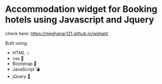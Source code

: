 # Accommodation widget for Booking hotels using Javascript and Jquery
check here: https://meghanar121.github.io/widget/

Built using:

* HTML :collision:
* css :nail_care:
* Bootstrap	:metal:
* JavaScript	:bomb:
* jQuery :blue_heart:

